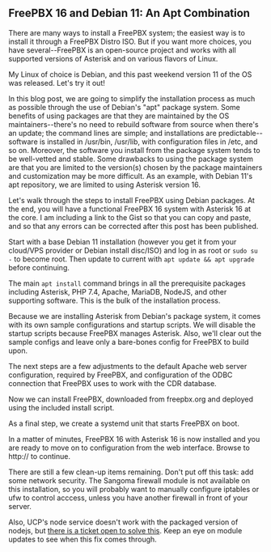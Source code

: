 ## FreePBX 16 and Debian 11: An Apt Combination

There are many ways to install a FreePBX system; the easiest way is to install it through a FreePBX Distro ISO. But if you want more choices, you have several--FreePBX is an open-source project and works with all supported versions of Asterisk and on various flavors of Linux.

My Linux of choice is Debian, and this past weekend version 11 of the OS was released. Let's try it out!

In this blog post, we are going to simplify the installation process as much as possible through the use of Debian's "apt" package system. Some benefits of using packages are that they are maintained by the OS maintainers--there's no need to rebuild software from source when there's an update; the command lines are simple; and installations are predictable--software is installed in /usr/bin, /usr/lib, with configuration files in /etc, and so on. Moreover, the software you install from the package system tends to be well-vetted and stable. Some drawbacks to using the package system are that you are limited to the version(s) chosen by the package maintainers and customization may be more difficult. As an example, with Debian 11's apt repository, we are limited to using Asterisk version 16.

Let's walk through the steps to install FreePBX using Debian packages. At the end, you will have a functional FreePBX 16 system with Asterisk 16 at the core. I am including a link to the Gist so that you can copy and paste, and so that any errors can be corrected after this post has been published.

<script src="https://gist.github.com/billsimon/f66636f83de8e1162ea318ccd7a9b576.js"></script>

Start with a base Debian 11 installation (however you get it from your cloud/VPS provider or Debian install disc/ISO) and log in as root or `sudo su -` to become root. Then update to current with `apt update && apt upgrade` before continuing. 

The main `apt install` command brings in all the prerequisite packages including Asterisk, PHP 7.4, Apache, MariaDB, NodeJS, and other supporting software. This is the bulk of the installation process.

Because we are installing Asterisk from Debian's package system, it comes with its own sample configurations and startup scripts. We will disable the startup scripts because FreePBX manages Asterisk. Also, we'll clear out the sample configs and leave only a bare-bones config for FreePBX to build upon.

The next steps are a few adjustments to the default Apache web server configuration, required by FreePBX, and configuration of the ODBC connection that FreePBX uses to work with the CDR database.

Now we can install FreePBX, downloaded from freepbx.org and deployed using the included install script. 

As a final step, we create a systemd unit that starts FreePBX on boot.

In a matter of minutes, FreePBX 16 with Asterisk 16 is now installed and you are ready to move on to configuration from the web interface. Browse to http://<the IP address of the server> to continue. 
  
There are still a few clean-up items remaining. Don't put off this task: add some network security. The Sangoma firewall module is not available on this installation, so you will probably want to manually configure iptables or ufw to control acccess, unless you have another firewall in front of your server.

Also, UCP's node service doesn't work with the packaged version of nodejs, but [there is a ticket open to solve this](https://issues.freepbx.org/browse/FREEPBX-22742). Keep an eye on module updates to see when this fix comes through.

